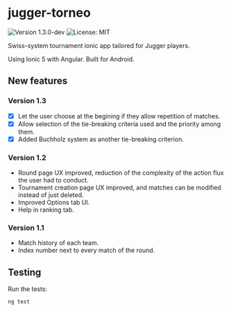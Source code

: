 # jugger-torneo

![Version 1.3.0-dev](https://img.shields.io/badge/version-1.3.0--dev-informational) ![License: MIT](https://img.shields.io/badge/license-MIT-green)

Swiss-system tournament ionic app tailored for Jugger players.

Using Ionic 5 with Angular. Built for Android.

## New features

### Version 1.3

- [X] Let the user choose at the begining if they allow repetition of matches.
- [X] Allow selection of the tie-breaking criteria used and the priority among them.
- [X] Added Buchholz system as another tie-breaking criterion.

### Version 1.2

- Round page UX improved, reduction of the complexity of the action flux the user had to conduct.
- Tournament creation page UX improved, and matches can be modified instead of just deleted.
- Improved Options tab UI.
- Help in ranking tab.

### Version 1.1

- Match history of each team.
- Index number next to every match of the round.

## Testing

Run the tests:

```shell
ng test
```

